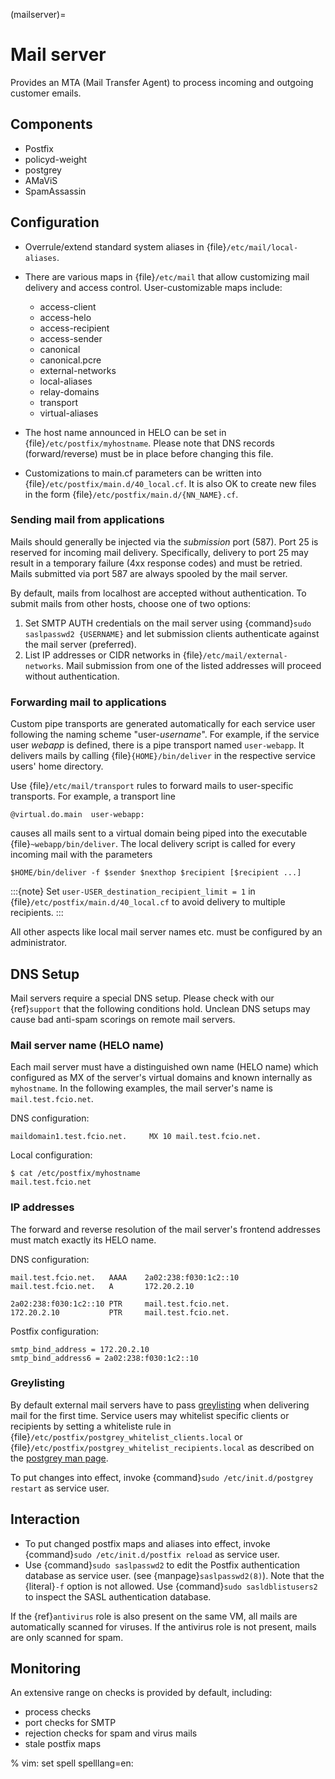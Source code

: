 (mailserver)=

# Mail server

Provides an MTA (Mail Transfer Agent) to process incoming and outgoing
customer emails.

## Components

- Postfix
- policyd-weight
- postgrey
- AMaViS
- SpamAssassin

## Configuration

- Overrule/extend standard system aliases in {file}`/etc/mail/local-aliases`.

- There are various maps in {file}`/etc/mail` that allow customizing mail
  delivery and access control. User-customizable maps include:

  - access-client
  - access-helo
  - access-recipient
  - access-sender
  - canonical
  - canonical.pcre
  - external-networks
  - local-aliases
  - relay-domains
  - transport
  - virtual-aliases

- The host name announced in HELO can be set in {file}`/etc/postfix/myhostname`.
  Please note that DNS records (forward/reverse) must be in place before
  changing this file.

- Customizations to main.cf parameters can be written into
  {file}`/etc/postfix/main.d/40_local.cf`. It is also OK to create new files in
  the form {file}`/etc/postfix/main.d/{NN_NAME}.cf`.

### Sending mail from applications

Mails should generally be injected via the *submission* port (587). Port 25 is
reserved for incoming mail delivery. Specifically, delivery to port 25 may
result in a temporary failure (4xx response codes) and must be retried. Mails
submitted via port 587 are always spooled by the mail server.

By default, mails from localhost are accepted without authentication. To
submit mails from other hosts, choose one of two options:

1. Set SMTP AUTH credentials on the mail server using {command}`sudo
   saslpasswd2 {USERNAME}` and let submission clients authenticate against the
   mail server (preferred).
2. List IP addresses or CIDR networks in {file}`/etc/mail/external-networks`.
   Mail submission from one of the listed addresses will proceed  without
   authentication.

### Forwarding mail to applications

Custom pipe transports are generated automatically for each service user
following the naming scheme "user-*username*". For
example, if the service user *webapp* is defined, there is a pipe transport
named `user-webapp`. It delivers mails by calling {file}`{HOME}/bin/deliver` in
the respective service users' home directory.

Use {file}`/etc/mail/transport` rules to forward mails to user-specific
transports. For example, a transport line

```
@virtual.do.main  user-webapp:
```

causes all mails sent to a virtual domain being piped into the executable
{file}`~webapp/bin/deliver`. The local delivery script is called for every
incoming mail with the parameters

```console
$HOME/bin/deliver -f $sender $nexthop $recipient [$recipient ...]
```

:::{note}
Set `user-USER_destination_recipient_limit = 1` in
{file}`/etc/postfix/main.d/40_local.cf` to avoid delivery to multiple
recipients.
:::

All other aspects like local mail server names etc. must be configured by an
administrator.

## DNS Setup

Mail servers require a special DNS setup. Please check with our {ref}`support`
that the following conditions hold. Unclean DNS setups may cause bad
anti-spam scorings on remote mail servers.

### Mail server name (HELO name)

Each mail server must have a distinguished own name (HELO name) which configured
as MX of the server's virtual domains and known internally as `myhostname`. In
the following examples, the mail server's name is `mail.test.fcio.net`.

DNS configuration:

```
maildomain1.test.fcio.net.     MX 10 mail.test.fcio.net.
```

Local configuration:

```
$ cat /etc/postfix/myhostname
mail.test.fcio.net
```

### IP addresses

The forward and reverse resolution of the mail server's frontend addresses must
match exactly its HELO name.

DNS configuration:

```
mail.test.fcio.net.   AAAA    2a02:238:f030:1c2::10
mail.test.fcio.net.   A       172.20.2.10

2a02:238:f030:1c2::10 PTR     mail.test.fcio.net.
172.20.2.10           PTR     mail.test.fcio.net.
```

Postfix configuration:

```
smtp_bind_address = 172.20.2.10
smtp_bind_address6 = 2a02:238:f030:1c2::10
```

### Greylisting

By default external mail servers have to pass [greylisting] when delivering
mail for the first time. Service users may whitelist specific clients or
recipients by setting a whiteliste rule in
{file}`/etc/postfix/postgrey_whitelist_clients.local` or
{file}`/etc/postfix/postgrey_whitelist_recipients.local` as described on the
[postgrey man page].

To put changes into effect, invoke {command}`sudo /etc/init.d/postgrey restart`
as service user.

## Interaction

- To put changed postfix maps and aliases into effect, invoke {command}`sudo
  /etc/init.d/postfix reload` as service user.
- Use {command}`sudo saslpasswd2` to edit the Postfix authentication database
  as service user. (see {manpage}`saslpasswd2(8)`). Note that the {literal}`-f`
  option is not allowed. Use {command}`sudo sasldblistusers2` to inspect the
  SASL authentication database.

If the {ref}`antivirus` role is also present on the same VM, all mails are
automatically scanned for viruses. If the antivirus role is not present, mails
are only scanned for spam.

## Monitoring

An extensive range on checks is provided by default, including:

- process checks
- port checks for SMTP
- rejection checks for spam and virus mails
- stale postfix maps

% vim: set spell spelllang=en:

[greylisting]: http://projects.puremagic.com/greylisting/
[postgrey man page]: http://linux.die.net/man/8/postgrey
